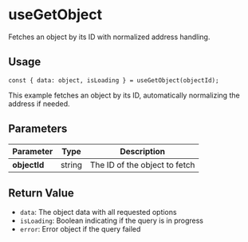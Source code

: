 # useGetObject

Fetches an object by its ID with normalized address handling.

## Usage
```tsx
const { data: object, isLoading } = useGetObject(objectId);
```

This example fetches an object by its ID, automatically normalizing the address if needed.

## Parameters
| Parameter | Type | Description |
|-----------|------|-------------|
| **objectId** | string | The ID of the object to fetch |

## Return Value
* `data`: The object data with all requested options
* `isLoading`: Boolean indicating if the query is in progress
* `error`: Error object if the query failed